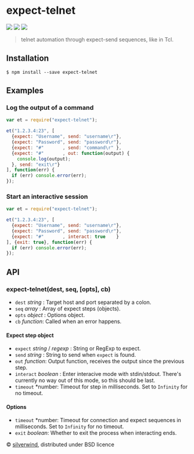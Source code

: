 # expect-telnet
[![](https://img.shields.io/npm/v/expect-telnet.svg?style=flat)](https://www.npmjs.org/package/expect-telnet) [![](https://img.shields.io/npm/dm/expect-telnet.svg)](https://www.npmjs.org/package/expect-telnet) [![](https://api.travis-ci.org/silverwind/expect-telnet.svg?style=flat)](https://travis-ci.org/silverwind/expect-telnet)
> telnet automation through expect-send sequences, like in Tcl.

## Installation
```
$ npm install --save expect-telnet
```
## Examples
### Log the output of a command
```js
var et = require("expect-telnet");

et("1.2.3.4:23", [
  {expect: "Username", send: "username\r"},
  {expect: "Password", send: "password\r"},
  {expect: "#"       , send: "command\r" },
  {expect: "#"       , out: function(output) {
    console.log(output);
  }, send: "exit\r"}
], function(err) {
  if (err) console.error(err);
});
```
### Start an interactive session
```js
var et = require("expect-telnet");

et("1.2.3.4:23", [
  {expect: "Username", send: "username\r"},
  {expect: "Password", send: "password\r"},
  {expect: "#"       , interact: true    }
], {exit: true}, function(err) {
  if (err) console.error(err);
});
```

## API
### expect-telnet(dest, seq, [opts], cb)
- `dest` *string*  : Target host and port separated by a colon.
- `seq`  *array*   : Array of expect steps (objects).
- `opts` *object*  : Options object.
- `cb`   *function*: Called when an error happens.

#### Expect step object
- `expect`   *string* / *regexp* : String or RegExp to expect.
- `send`     *string*  : String to send when `expect` is found.
- `out`      *function*: Output function, receives the output since the previous step.
- `interact` *boolean* : Enter interacive mode with stdin/stdout. There's currently no way out of this mode, so this should be last.
- `timeout` *number: Timeout for step in milliseconds. Set to `Infinity` for no timeout.

#### Options
- `timeout` *number: Timeout for connection and expect sequences in milliseconds. Set to `Infinity` for no timeout.
- `exit`  *boolean*: Whether to exit the process when interacting ends.

© [silverwind](https://github.com/silverwind), distributed under BSD licence
